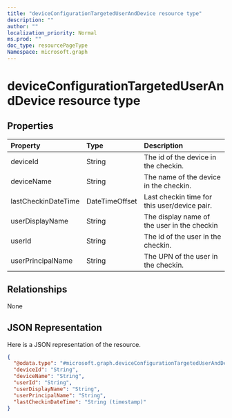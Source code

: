 ```yaml
---
title: "deviceConfigurationTargetedUserAndDevice resource type"
description: ""
author: ""
localization_priority: Normal
ms.prod: ""
doc_type: resourcePageType
Namespace: microsoft.graph
---
```



# deviceConfigurationTargetedUserAndDevice resource type



## Properties
|Property|Type|Description|
|:---|:---|:---|
|deviceId|String|The id of the device in the checkin.|
|deviceName|String|The name of the device in the checkin.|
|lastCheckinDateTime|DateTimeOffset|Last checkin time for this user/device pair.|
|userDisplayName|String|The display name of the user in the checkin|
|userId|String|The id of the user in the checkin.|
|userPrincipalName|String|The UPN of the user in the checkin.|

## Relationships
None

## JSON Representation
Here is a JSON representation of the resource.
<!-- {
  "blockType": "resource",
  "@odata.type": "microsoft.graph.deviceConfigurationTargetedUserAndDevice"
}
-->
``` json
{
  "@odata.type": "#microsoft.graph.deviceConfigurationTargetedUserAndDevice",
  "deviceId": "String",
  "deviceName": "String",
  "userId": "String",
  "userDisplayName": "String",
  "userPrincipalName": "String",
  "lastCheckinDateTime": "String (timestamp)"
}
```

